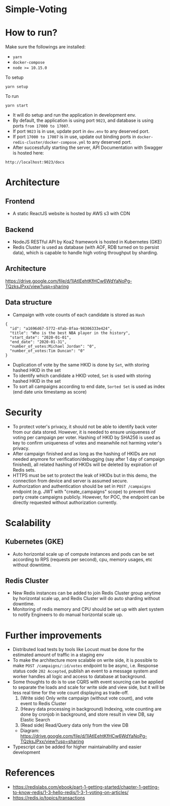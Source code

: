 # Simple-Voting

# How to run?
Make sure the followings are installed: 
- `yarn`
- `docker-compose`
- `node >= 10.15.0`

To setup
```
yarn setup
```

To run
```
yarn start
```

- It will do setup and run the application in development env.
- By default, the application is using port `9023`, and database is using ports `from 17000 to 17007`.
- If port `9023` is in use, update port in `dev.env` to any deserved port.
- If port `17000 to 17007` is in use, update out binding ports in `docker-redis-cluster/docker-compose.yml` to any deserved port.
- After successfully starting the server, API Documentation with Swagger is hosted here: 
```
http://localhost:9023/docs
```

# Architecture
## Frontend
- A static ReactJS website is hosted by AWS s3 with CDN

## Backend
- NodeJS RESTful API by Koa2 framework is hosted in Kubernetes (GKE)
- Redis Cluster is used as database (with AOF, RDB turned on to persist data), which is capable to handle high voting throughput by sharding.

## Architecture
https://drive.google.com/file/d/1lAtIEehtKfHCw6WdYaNoPg-TQzksJPxx/view?usp=sharing

## Data structure
- Campaign with vote counts of each candidate is stored as `Hash`
```
{
  "id": "a1696d67-5772-4fab-8faa-98306333e424",
  "title": "Who is the best NBA player in the history",
  "start_date": "2020-01-01",
  "end_date": "2020-01-31",
  "number_of_votes:Michael Jordan": "0",
  "number_of_votes:Tim Duncan": "0"
}
``` 

- Duplication of vote by the same HKID is done by `Set`, with storing hashed HKID in the set
- To identify which candidate a HKID voted, `Set` is used with storing hashed HKID in the set
- To sort all campaigns according to end date, `Sorted Set` is used as index (end date unix timestamp as score) 

# Security
- To protect voter's privacy, it should not be able to identify back voter from our data stored. However, it is needed to ensure uniqueness of voting per campaign per voter. Hashing of HKID by SHA256 is used as key to confirm uniqueness of votes and meanwhile not harming voter's privacy.
- After campaign finished and as long as the hashing of HKIDs are not needed anymore for verification/debugging (say after 1 day of campaign finished), all related hashing of HKIDs will be deleted by expiration of Redis sets.
- HTTPS must be set to protect the leak of HKIDs but in this demo, the connection from device and server is assumed secure.
- Authorization and authentication should be set in `POST /campaigns` endpoint (e.g. JWT with "create_campaigns" scope) to prevent third party create campaigns publicly. However, for POC, the endpoint can be directly requested without authorization currently.

# Scalability
## Kubernetes (GKE)
- Auto horizontal scale up of compute instances and pods can be set according to RPS (requests per second), cpu, memory usages, etc without downtime.

## Redis Cluster 
- New Redis instances can be added to join Redis Cluster group anytime by horizontal scale up, and Redis Cluster will do auto sharding without downtime.
- Monitoring of redis memory and CPU should be set up with alert system to notify Engineers to do manual horizontal scale up.

# Further improvements
- Distributed load tests by tools like Locust must be done for the estimated amount of traffic in a staging env
- To make the architecture more scalable on write side, it is possible to make `POST /campaigns/:id/votes` endpoint to be async, i.e. Response status code `202 Accepted`, publish an event to a message system and worker handles all logic and access to database at background. 
- Some thoughts to do is to use CQRS with event sourcing can be applied to separate the loads and scale for write side and view side, but it will be less real time for the vote count displaying as trade-off. 
  1. (Write side) Only write campaign (without vote count), and vote event to Redis Cluster
  2. (Heavy data processing in background) Indexing, vote counting are done by cronjob in background, and store result in view DB, say Elastic Search
  3. (Read side) Read/Query data only from the view DB
  - Diagram: https://drive.google.com/file/d/1lAtIEehtKfHCw6WdYaNoPg-TQzksJPxx/view?usp=sharing
- Typescript can be added for higher maintainability and easier development

# References
- https://redislabs.com/ebook/part-1-getting-started/chapter-1-getting-to-know-redis/1-3-hello-redis/1-3-1-voting-on-articles/
- https://redis.io/topics/transactions
